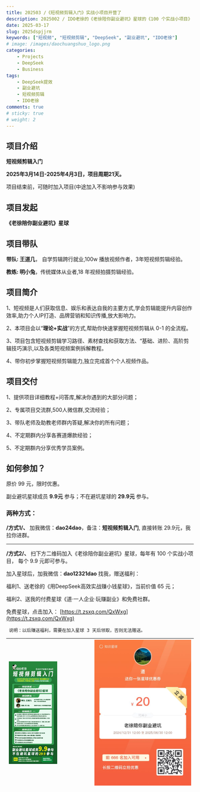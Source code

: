```yaml
---
title: 202503 /《短视频剪辑入门》实战小项目开营了
description: 2025002 / IDO老徐的《老徐陪你副业避坑》星球的《100 个实战小项目》
date: 2025-03-17
slug: 2025dspjjrm
keywords: ["短视频", "短视频剪辑", "DeepSeek", "副业避坑", "IDO老徐"]
# image: /images/daochuangshuo_logo.png
categories:
    - Projects
    - DeepSeek
    - Business
tags:
    - DeepSeek提效
    - 副业避坑
    - 短视频剪辑
    - IDO老徐
comments: true
# sticky: true
# weight: 2
---
```



## 项目介绍
**短视频剪辑入门**

**2025年3月14日-2025年4月3日，项目周期21天。**

项目结束前，可随时加入项目(中途加入不影响参与效果)

## 项目发起 
**《老徐陪你副业避坑》星球**
## 项目带队
**带队: 王道几**， 自学剪辑跨行就业,100w 播放视频作者，3年短视频剪辑经验。

**教练: 明小兔**，传统媒体从业者,18 年视频拍摄剪辑经验。

## 项目简介
1、短视频是人们获取信息、娱乐和表达自我的主要方式,学会剪辑能提升内容创作效率,助力个人IP打造、品牌营销和知识传播,放大影响力。

2、本项目会以“**理论+实战**”的方式,帮助你快速掌握短视频剪辑从 0-1 的全流程。

3、项目包含短视频剪辑学习路径、素材查找和获取方法、“基础、进阶、高阶剪辑技巧演示,以及各类短视频案例拆解教程。

4、带你初步掌握短视频剪辑能力,独立完成首个个人视频作品。

## 项目交付
1、提供项目详细教程+问答库,解决你遇到的大部分问题；

2、专属项目交流群,500人微信群,交流经验；

3、带队老师及助教老师群内答疑,解决你的所有问题；

4、不定期群内分享各赛道爆款经验；

5、不定期群内分享优秀学员案例。

## 如何参加？
原价 99 元，限时优惠。

副业避坑星球成员 **9.9元** 参与；不在避坑星球的 **29.9元** 参与。

### 两种方式：

**/方式1/、** 加我微信：**dao24dao**，备注：**短视频剪辑入门**, 直接转账 29.9元，我拉你进群。

--- 

**/方式2/、** 扫下方二维码加入《老徐陪你副业避坑》星球，每年有 100 个实战小项目， 每个 9.9 元即可参与。

加入星球后，加我微信：**dao12321dao** 找我，赠送福利：

福利1、送老徐的《用DeepSeek高效实战赚小钱星球》，当前价值 65 元；

福利2、送我的付费星球《道·一人企业·玩赚副业》和免费社群。

免费星球，点击加入： [https://t.zsxq.com/QxWxg](https://t.zsxq.com/QxWxg)

` 说明：以后赚送福利，需要在加入星球 3 天后领取，否则无法赠送。`

|<div style="width:60%">![](dsp.jpeg)</div>|![](yhq.jpeg)|
|---|---|
